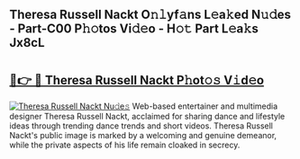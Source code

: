 ## Theresa Russell Nackt O𝚗𝚕yf𝚊ns L𝚎a𝚔ed N𝚞𝚍es - Part-C00 P𝚑𝚘tos Vi𝚍𝚎o - H𝚘𝚝 Part L𝚎a𝚔s Jx8cL

# <h2><a href="http://kfa2cgx.oniu.top/?m=Theresa+Russell+Nackt">🔗👉 🔴 Theresa Russell Nackt P𝚑ot𝚘𝚜 V𝚒d𝚎o</a></h2>

[![Theresa Russell Nackt Nu𝚍e𝚜](https://i.imgur.com/0qMVB7G.gif)](http://kfa2cgx.oniu.top/?m=Theresa+Russell+Nackt)
Web-based entertainer and multimedia designer Theresa Russell Nackt, acclaimed for sharing dance and lifestyle ideas through trending dance trends and short videos. Theresa Russell Nackt's public image is marked by a welcoming and genuine demeanor, while the private aspects of his life remain cloaked in secrecy.  
